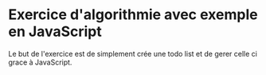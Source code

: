 # Exercice d'algorithmie avec exemple en JavaScript

Le but de l'exercice est de simplement crée une todo list et de gerer celle ci grace à JavaScript.